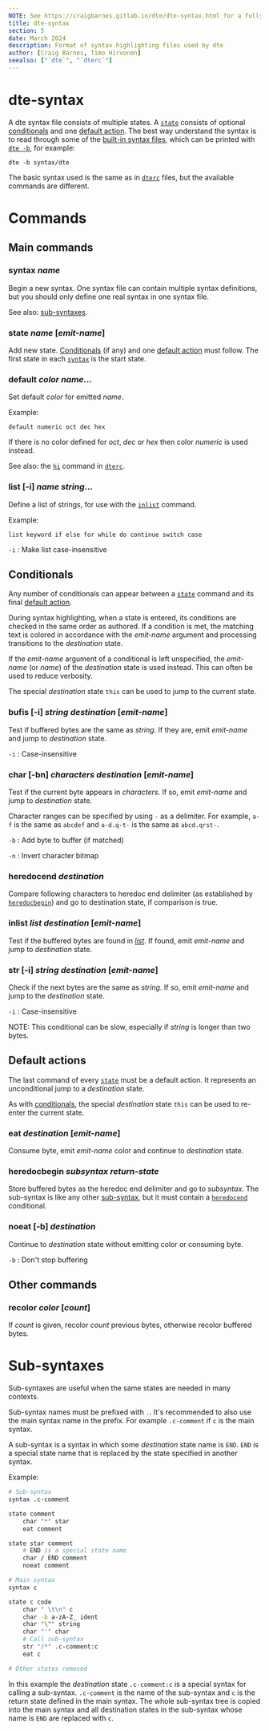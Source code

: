```yaml
---
NOTE: See https://craigbarnes.gitlab.io/dte/dte-syntax.html for a fully rendered version of this document
title: dte-syntax
section: 5
date: March 2024
description: Format of syntax highlighting files used by dte
author: [Craig Barnes, Timo Hirvonen]
seealso: ["`dte`", "`dterc`"]
---
```


# dte-syntax

A dte syntax file consists of multiple states. A [`state`] consists of
optional [conditionals] and one [default action]. The best way understand
the syntax is to read through some of the [built-in syntax files], which
can be printed with [`dte -b`], for example:

    dte -b syntax/dte

The basic syntax used is the same as in [`dterc`] files, but the available
commands are different.

# Commands

## Main commands

### **syntax** _name_

Begin a new syntax. One syntax file can contain multiple syntax
definitions, but you should only define one real syntax in one
syntax file.

See also: [sub-syntaxes].

### **state** _name_ [_emit-name_]

Add new state. [Conditionals][] (if any) and one [default action]
must follow. The first state in each [`syntax`] is the start state.

### **default** _color_ _name_...

Set default _color_ for emitted _name_.

Example:

    default numeric oct dec hex

If there is no color defined for _oct_, _dec_ or _hex_ then color
_numeric_ is used instead.

See also: the [`hi`] command in [`dterc`].

### **list** [**-i**] _name_ _string_...

Define a list of strings, for use with the [`inlist`] command.

Example:

    list keyword if else for while do continue switch case

`-i`
:   Make list case-insensitive

## Conditionals

Any number of conditionals can appear between a [`state`] command
and its final [default action].

During syntax highlighting, when a state is entered, its conditions
are checked in the same order as authored. If a condition is met, the
matching text is colored in accordance with the _emit-name_ argument
and processing transitions to the _destination_ state.

If the _emit-name_ argument of a conditional is left unspecified, the
_emit-name_ (or _name_) of the _destination_ state is used
instead. This can often be used to reduce verbosity.

The special _destination_ state `this` can be used to jump to the
current state.

### **bufis** [**-i**] _string_ _destination_ [_emit-name_]

Test if buffered bytes are the same as _string_. If they are, emit
_emit-name_ and jump to _destination_ state.

`-i`
:   Case-insensitive

### **char** [**-bn**] _characters_ _destination_ [_emit-name_]

Test if the current byte appears in _characters_. If so, emit
_emit-name_ and jump to _destination_ state.

Character ranges can be specified by using `-` as a delimiter.
For example, `a-f` is the same as `abcdef` and `a-d.q-t-` is
the same as `abcd.qrst-`.

`-b`
:   Add byte to buffer (if matched)

`-n`
:   Invert character bitmap

### **heredocend** _destination_

Compare following characters to heredoc end delimiter (as established by
[`heredocbegin`]) and go to destination state, if comparison is true.

### **inlist** _list_ _destination_ [_emit-name_]

Test if the buffered bytes are found in [_list_][`list`]. If found, emit
_emit-name_ and jump to _destination_ state.

### **str** [**-i**] _string_ _destination_ [_emit-name_]

Check if the next bytes are the same as _string_. If so, emit
_emit-name_ and jump to the _destination_ state.

`-i`
:   Case-insensitive

NOTE: This conditional can be slow, especially if _string_ is
longer than two bytes.

## Default actions

The last command of every [`state`] must be a default action. It
represents an unconditional jump to a _destination_ state.

As with [conditionals], the special _destination_ state `this` can
be used to re-enter the current state.

### **eat** _destination_ [_emit-name_]

Consume byte, emit _emit-name_ color and continue to _destination_
state.

### **heredocbegin** _subsyntax_ _return-state_

Store buffered bytes as the heredoc end delimiter and go to _subsyntax_.
The sub-syntax is like any other [sub-syntax], but it must contain a
[`heredocend`] conditional.

### **noeat** [**-b**] _destination_

Continue to _destination_ state without emitting color or consuming
byte.

`-b`
:   Don't stop buffering

## Other commands

### **recolor** _color_ [_count_]

If _count_ is given, recolor _count_ previous bytes, otherwise
recolor buffered bytes.

# Sub-syntaxes

Sub-syntaxes are useful when the same states are needed in many contexts.

Sub-syntax names must be prefixed with `.`. It's recommended to also use
the main syntax name in the prefix. For example `.c-comment` if `c` is
the main syntax.

A sub-syntax is a syntax in which some _destination_ state name is
`END`. `END` is a special state name that is replaced by the state
specified in another syntax.

Example:

```sh
# Sub-syntax
syntax .c-comment

state comment
    char "*" star
    eat comment

state star comment
    # END is a special state name
    char / END comment
    noeat comment

# Main syntax
syntax c

state c code
    char " \t\n" c
    char -b a-zA-Z_ ident
    char "\"" string
    char "'" char
    # Call sub-syntax
    str "/*" .c-comment:c
    eat c

# Other states removed
```

In this example the _destination_ state `.c-comment:c` is a special syntax
for calling a sub-syntax. `.c-comment` is the name of the sub-syntax and
`c` is the return state defined in the main syntax. The whole sub-syntax
tree is copied into the main syntax and all destination states in the
sub-syntax whose name is `END` are replaced with `c`.


[`dte -b`]: https://craigbarnes.gitlab.io/dte/dte.html#synopsis
[`dterc`]: https://craigbarnes.gitlab.io/dte/dterc.html
[`hi`]: https://craigbarnes.gitlab.io/dte/dterc.html#hi
[built-in syntax files]: https://gitlab.com/craigbarnes/dte/tree/master/config/syntax

[`heredocbegin`]: #heredocbegin
[`heredocend`]: #heredocend
[`inlist`]: #inlist
[`list`]: #list
[`state`]: #state
[`syntax`]: #syntax

[Conditionals]: #conditionals
[conditionals]: #conditionals
[default action]: #default-actions
[default actions]: #default-actions
[sub-syntaxes]: #sub-syntaxes
[sub-syntax]: #sub-syntaxes
